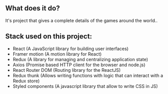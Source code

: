 ## What does it do?
It's project that gives a complete details of the games around the world..


## Stack used on this project:

- React (A JavaScript library for building user interfaces)
- Framer motion (A motion library for React)
- Redux (A library for managing and centralizing application state)
- Axios (Promise based HTTP client for the browser and node.js)
- React Router DOM (Routing library for the ReactJS)
- Redux thunk (Allows writing functions with logic that can interact with a Redux store)
- Styled components (A javascript library that allow to write CSS in JS)
